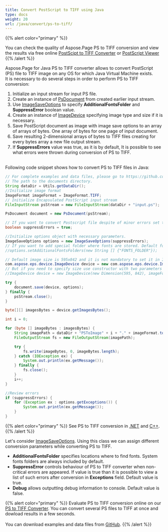 ```yaml
---
title: Convert PostScript to TIFF using Java
type: docs
weight: 20
url: /java/convert/ps-to-tiff/
---
```


{{% alert color="primary" %}} 

You can check the quality of Aspose.Page PS to TIFF conversion and view the results via free online <a nofollow href="https://products.aspose.app/page/conversion/ps-to-tiff">PostScipt to TIFF Converter</a>
or <a nofollow href="https://products.aspose.app/page/viewer/ps">PostScript Viewer</a> {{% /alert %}}

Aspose.Page for Java PS to TIFF converter allows to convert PostScript (PS) file to TIFF image on any OS for which Java Virtual Machine exists.
<br>It is necessary to do several steps in order to perform PS to TIFF conversion:
1. Initialize an input stream for input PS file.
2. Create an instance of [PsDocument](https://apireference.aspose.com/page/java/com.aspose.eps/psdocument) from created earlier input stream.
4. Use [ImageSaveOptions](https://apireference.aspose.com/page/java/com.aspose.eps.device/imagesaveoptions) to specify **AdditionalFontsFolder** and **SuppressError** boolean value.
5. Create an instance of [ImageDevice](https://apireference.aspose.com/page/java/com.aspose.eps.device/imagedevice) specifying image type and size if it is necessary.
6. Save PostScript document as image with image save options to an array of arrays of bytes. One array of bytes for one page of input document.
7. Save resulting 2-dimensional arrays of bytes to TIFF files creating for every bytes array a new file output stream.
8. If **SuppressErrors** value was true, as it is by default, It is possible to see what errors were thrown during conversion of PS to TIFF.

<br>Following code snippet shows how to convert PS to TIFF files in Java:
<br>
```Java
// For complete examples and data files, please go to https://github.com/aspose-page/Aspose.Page-for-Java
// The path to the documents directory.
String dataDir = Utils.getDataDir();
//Initialize image format
ImageFormat imageFormat = ImageFormat.TIFF;
// Initialize Encapsulated PostScript input stream
FileInputStream psStream = new FileInputStream(dataDir + "input.ps");

PsDocument document = new PsDocument(psStream);

// If you want to convert Postscript file despite of minor errors set this flag
boolean suppressErrors = true;

//Initialize options object with necessary parameters.
ImageSaveOptions options = new ImageSaveOptions(suppressErrors);
// If you want to add special folder where fonts are stored. Default fonts folder in OS is always included.
//options.setAdditionalFontsFolders(new String [] {"FONTS_FOLDER"});

// Default image size is 595x842 and it is not mandatory to set it in ImageDevice
com.aspose.eps.device.ImageDevice device = new com.aspose.eps.device.ImageDevice(imageFormat);
// But if you need to specify size use constructor with two parameters
//ImageDevice device = new ImageDevice(new Dimension(595, 842), imageFormat);

try {
    document.save(device, options);
} finally {
    psStream.close();
}

byte[][] imagesBytes = device.getImagesBytes();

int i = 0;

for (byte [] imageBytes : imagesBytes) {
    String imagePath = dataDir + "PSToImage" + i + "." + imageFormat.toString().toLowerCase();
    FileOutputStream fs = new FileOutputStream(imagePath);

    try {
        fs.write(imageBytes, 0, imageBytes.length);
    } catch (IOException ex) {
        System.out.println(ex.getMessage());
    } finally {
        fs.close();
    }
    i++;
}

//Review errors
if (suppressErrors) {
    for (Exception ex : options.getExceptions()) {
        System.out.println(ex.getMessage());
    }
}
```
{{% alert color="primary" %}}
See PS to TIFF conversion in [.NET](/page/net/convert/ps-to-tiff/) and [C++](/page/cpp/convert/ps-to-tiff/).
{{% /alert %}}

Let's consider [ImageSaveOptions](https://apireference.aspose.com/page/java/com.aspose.eps.device/imagesaveoptions). Using this class we can assign different conversion parameters while converting PS to TIFF.
<br>
- **AdditionalFontsFolder** specifies locations where to find fonts. System fonts folders are always included by default.
- **SuppressError** controls behaviour of PS to TIFF converter when non-critical errors are appeared. If value is true than it is possible to view a list of such errors after conversion in **Exceptions** field. Default value is true.
- **Debug** allows outputting debug information to console. Default value is false.

{{% alert color="primary" %}}
Evaluate PS to TIFF conversion online on our <a nofollow href="https://products.aspose.app/page/conversion/ps-to-tiff">PS to TIFF Converter</a>. You can convert several PS files to TIFF at once and dowload results in a few seconds.
<br>
<br>
You can download examples and data files from [GitHub](https://github.com/aspose-page/Aspose.Page-for-Java). {{% /alert %}} 